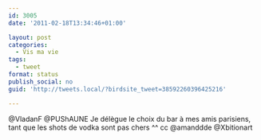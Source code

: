 ```yaml
---
id: 3005
date: '2011-02-18T13:34:46+01:00'

layout: post
categories:
  - Vis ma vie
tags:
  - tweet
format: status
publish_social: no
guid: 'http://tweets.local/?birdsite_tweet=38592260396425216'

---
```


@VladanF @PUShAUNE Je délègue le choix du bar à mes amis parisiens, tant que les shots de vodka sont pas chers ^^ cc @amanddde @Xbitionart